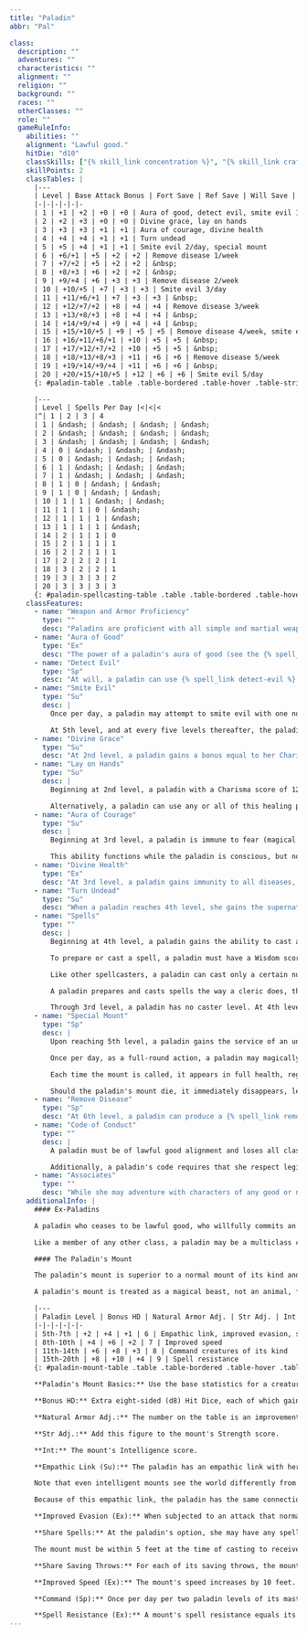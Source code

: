 ```yaml
---
title: "Paladin"
abbr: "Pal"

class:
  description: ""
  adventures: ""
  characteristics: ""
  alignment: ""
  religion: ""
  background: ""
  races: ""
  otherClasses: ""
  role: ""
  gameRuleInfo:
    abilities: ""
    alignment: "Lawful good."
    hitDie: "d10"
    classSkills: ["{% skill_link concentration %}", "{% skill_link craft %}", "{% skill_link diplomacy %}", "{% skill_link handle-animal %}", "{% skill_link heal %}", "{% skill_link knowledge 'Knowledge (Nobility and Royalty)' %}", "{% skill_link knowledge 'Knowledge (Religion)' %}", "{% skill_link profession %}", "{% skill_link ride %}", "{% skill_link sense-motive %}"]
    skillPoints: 2
    classTables: |
      |---
      | Level | Base Attack Bonus | Fort Save | Ref Save | Will Save | Special
      |-|-|-|-|-|-
      | 1 | +1 | +2 | +0 | +0 | Aura of good, detect evil, smite evil 1/day
      | 2 | +2 | +3 | +0 | +0 | Divine grace, lay on hands
      | 3 | +3 | +3 | +1 | +1 | Aura of courage, divine health
      | 4 | +4 | +4 | +1 | +1 | Turn undead
      | 5 | +5 | +4 | +1 | +1 | Smite evil 2/day, special mount
      | 6 | +6/+1 | +5 | +2 | +2 | Remove disease 1/week
      | 7 | +7/+2 | +5 | +2 | +2 | &nbsp;
      | 8 | +8/+3 | +6 | +2 | +2 | &nbsp;
      | 9 | +9/+4 | +6 | +3 | +3 | Remove disease 2/week
      | 10 | +10/+5 | +7 | +3 | +3 | Smite evil 3/day
      | 11 | +11/+6/+1 | +7 | +3 | +3 | &nbsp;
      | 12 | +12/+7/+2 | +8 | +4 | +4 | Remove disease 3/week
      | 13 | +13/+8/+3 | +8 | +4 | +4 | &nbsp;
      | 14 | +14/+9/+4 | +9 | +4 | +4 | &nbsp;
      | 15 | +15/+10/+5 | +9 | +5 | +5 | Remove disease 4/week, smite evil 4/day
      | 16 | +16/+11/+6/+1 | +10 | +5 | +5 | &nbsp;
      | 17 | +17/+12/+7/+2 | +10 | +5 | +5 | &nbsp;
      | 18 | +18/+13/+8/+3 | +11 | +6 | +6 | Remove disease 5/week
      | 19 | +19/+14/+9/+4 | +11 | +6 | +6 | &nbsp;
      | 20 | +20/+15/+10/+5 | +12 | +6 | +6 | Smite evil 5/day
      {: #paladin-table .table .table-bordered .table-hover .table-striped data-caption="Table: The Paladin" }

      |---
      | Level | Spells Per Day |<|<|<
      |^| 1 | 2 | 3 | 4
      | 1 | &ndash; | &ndash; | &ndash; | &ndash;
      | 2 | &ndash; | &ndash; | &ndash; | &ndash;
      | 3 | &ndash; | &ndash; | &ndash; | &ndash;
      | 4 | 0 | &ndash; | &ndash; | &ndash;
      | 5 | 0 | &ndash; | &ndash; | &ndash;
      | 6 | 1 | &ndash; | &ndash; | &ndash;
      | 7 | 1 | &ndash; | &ndash; | &ndash;
      | 8 | 1 | 0 | &ndash; | &ndash;
      | 9 | 1 | 0 | &ndash; | &ndash;
      | 10 | 1 | 1 | &ndash; | &ndash;
      | 11 | 1 | 1 | 0 | &ndash;
      | 12 | 1 | 1 | 1 | &ndash;
      | 13 | 1 | 1 | 1 | &ndash;
      | 14 | 2 | 1 | 1 | 0
      | 15 | 2 | 1 | 1 | 1
      | 16 | 2 | 2 | 1 | 1
      | 17 | 2 | 2 | 2 | 1
      | 18 | 3 | 2 | 2 | 1
      | 19 | 3 | 3 | 3 | 2
      | 20 | 3 | 3 | 3 | 3
      {: #paladin-spellcasting-table .table .table-bordered .table-hover .table-striped data-caption="Table: Paladin Spellcasting" }
    classFeatures:
      - name: "Weapon and Armor Proficiency"
        type: ""
        desc: "Paladins are proficient with all simple and martial weapons, with all types of armor (heavy, medium, and light), and with shields (except tower shields)."
      - name: "Aura of Good"
        type: "Ex"
        desc: "The power of a paladin's aura of good (see the {% spell_link detect-good %} spell) is equal to her paladin level."
      - name: "Detect Evil"
        type: "Sp"
        desc: "At will, a paladin can use {% spell_link detect-evil %}, as the spell."
      - name: "Smite Evil"
        type: "Su"
        desc: |
          Once per day, a paladin may attempt to smite evil with one normal melee attack. She adds her Charisma bonus (if any) to her attack roll and deals 1 extra point of damage per paladin level. If the paladin accidentally smites a creature that is not evil, the smite has no effect, but the ability is still used up for that day.

          At 5th level, and at every five levels thereafter, the paladin may smite evil one additional time per day, as indicated on Table: The Paladin, to a maximum of five times per day at 20th level.
      - name: "Divine Grace"
        type: "Su"
        desc: "At 2nd level, a paladin gains a bonus equal to her Charisma bonus (if any) on all saving throws."
      - name: "Lay on Hands"
        type: "Su"
        desc: |
          Beginning at 2nd level, a paladin with a Charisma score of 12 or higher can heal wounds (her own or those of others) by touch. Each day she can heal a total number of hit points of damage equal to her paladin level &times; her Charisma bonus. A paladin may choose to divide her healing among multiple recipients, and she doesn't have to use it all at once. Using lay on hands is a standard action.

          Alternatively, a paladin can use any or all of this healing power to deal damage to undead creatures. Using lay on hands in this way requires a successful melee touch attack and doesn't provoke an attack of opportunity. The paladin decides how many of her daily allotment of points to use as damage after successfully touching an undead creature.
      - name: "Aura of Courage"
        type: "Su"
        desc: |
          Beginning at 3rd level, a paladin is immune to fear (magical or otherwise). Each ally within 10 feet of her gains a +4 morale bonus on saving throws against fear effects.

          This ability functions while the paladin is conscious, but not if she is unconscious or dead.
      - name: "Divine Health"
        type: "Ex"
        desc: "At 3rd level, a paladin gains immunity to all diseases, including supernatural and magical diseases."
      - name: "Turn Undead"
        type: "Su"
        desc: "When a paladin reaches 4th level, she gains the supernatural ability to turn undead. She may use this ability a number of times per day equal to 3 + her Charisma modifier. She turns undead as a cleric of three levels lower would."
      - name: "Spells"
        type: ""
        desc: |
          Beginning at 4th level, a paladin gains the ability to cast a small number of divine spells, which are drawn from the paladin spell list. A paladin must choose and prepare her spells in advance.

          To prepare or cast a spell, a paladin must have a Wisdom score equal to at least 10 + the spell level. The Difficulty Class for a saving throw against a paladin's spell is 10 + the spell level + the paladin's Wisdom modifier.

          Like other spellcasters, a paladin can cast only a certain number of spells of each spell level per day. Her base daily spell allotment is given on Table: The Paladin. In addition, she receives bonus spells per day if she has a high Wisdom score. When Table: The Paladin indicates that the paladin gets 0 spells per day of a given spell level, she gains only the bonus spells she would be entitled to based on her Wisdom score for that spell level The paladin does not have access to any domain spells or granted powers, as a cleric does.

          A paladin prepares and casts spells the way a cleric does, though she cannot lose a prepared spell to spontaneously cast a cure spell in its place. A paladin may prepare and cast any spell on the paladin spell list, provided that she can cast spells of that level, but she must choose which spells to prepare during her daily meditation.

          Through 3rd level, a paladin has no caster level. At 4th level and higher, her caster level is one-half her paladin level.
      - name: "Special Mount"
        type: "Sp"
        desc: |
          Upon reaching 5th level, a paladin gains the service of an unusually intelligent, strong, and loyal steed to serve her in her crusade against evil. This mount is usually a heavy warhorse (for a Medium paladin) or a warpony (for a Small paladin).

          Once per day, as a full-round action, a paladin may magically call her mount from the celestial realms in which it resides. This ability is the equivalent of a spell of a level equal to one-third the paladin's level. The mount immediately appears adjacent to the paladin and remains for 2 hours per paladin level; it may be dismissed at any time as a free action. The mount is the same creature each time it is summoned, though the paladin may release a particular mount from service.

          Each time the mount is called, it appears in full health, regardless of any damage it may have taken previously. The mount also appears wearing or carrying any gear it had when it was last dismissed. Calling a mount is a conjuration (calling) effect.

          Should the paladin's mount die, it immediately disappears, leaving behind any equipment it was carrying. The paladin may not summon another mount for thirty days or until she gains a paladin level, whichever comes first, even if the mount is somehow returned from the dead. During this thirty-day period, the paladin takes a -1 penalty on attack and weapon damage rolls.
      - name: "Remove Disease"
        type: "Sp"
        desc: "At 6th level, a paladin can produce a {% spell_link remove-disease %} effect, as the spell, once per week. She can use this ability one additional time per week for every three levels after 6th (twice per week at 9th, three times at 12th, and so forth)."
      - name: "Code of Conduct"
        type: ""
        desc: |
          A paladin must be of lawful good alignment and loses all class abilities if she ever willingly commits an evil act.

          Additionally, a paladin's code requires that she respect legitimate authority, act with honor (not lying, not cheating, not using poison, and so forth), help those in need (provided they do not use the help for evil or chaotic ends), and punish those who harm or threaten innocents.
      - name: "Associates"
        type: ""
        desc: "While she may adventure with characters of any good or neutral alignment, a paladin will never knowingly associate with evil characters, nor will she continue an association with someone who consistently offends her moral code. A paladin may accept only henchmen, followers, or cohorts who are lawful good."
    additionalInfo: |
      #### Ex-Paladins

      A paladin who ceases to be lawful good, who willfully commits an evil act, or who grossly violates the code of conduct loses all paladin spells and abilities (including the service of the paladin's mount, but not weapon, armor, and shield proficiencies). She may not progress any farther in levels as a paladin. She regains her abilities and advancement potential if she atones for her violations (see the atonement spell description), as appropriate.

      Like a member of any other class, a paladin may be a multiclass character, but multiclass paladins face a special restriction. A paladin who gains a level in any class other than paladin may never again raise her paladin level, though she retains all her paladin abilities.

      #### The Paladin's Mount

      The paladin's mount is superior to a normal mount of its kind and has special powers, as described below. The standard mount for a Medium paladin is a heavy warhorse, and the standard mount for a Small paladin is a warpony. Another kind of mount, such as a riding dog (for a halfling paladin) or a Large shark (for a paladin in an aquatic campaign) may be allowed as well.

      A paladin's mount is treated as a magical beast, not an animal, for the purpose of all effects that depend on its type (though it retains an animal's HD, base attack bonus, saves, skill points, and feats).

      |---
      | Paladin Level | Bonus HD | Natural Armor Adj. | Str Adj. | Int | Special
      |-|-|-|-|-|-
      | 5th-7th | +2 | +4 | +1 | 6 | Empathic link, improved evasion, share spells, share saving throws
      | 8th-10th | +4 | +6 | +2 | 7 | Improved speed
      | 11th-14th | +6 | +8 | +3 | 8 | Command creatures of its kind
      | 15th-20th | +8 | +10 | +4 | 9 | Spell resistance
      {: #paladin-mount-table .table .table-bordered .table-hover .table-striped data-caption="Table: The Paladin's Mount" }

      **Paladin's Mount Basics:** Use the base statistics for a creature of the mount's kind, but make changes to take into account the attributes and characteristics summarized on the table and described below.

      **Bonus HD:** Extra eight-sided (d8) Hit Dice, each of which gains a Constitution modifier, as normal. Extra Hit Dice improve the mount's base attack and base save bonuses. A special mount's base attack bonus is equal to that of a cleric of a level equal to the mount's HD. A mount has good Fortitude and Reflex saves (treat it as a character whose level equals the animal's HD). The mount gains additional skill points or feats for bonus HD as normal for advancing a monster's Hit Dice.

      **Natural Armor Adj.:** The number on the table is an improvement to the mount's existing natural armor bonus.

      **Str Adj.:** Add this figure to the mount's Strength score.

      **Int:** The mount's Intelligence score.

      **Empathic Link (Su):** The paladin has an empathic link with her mount out to a distance of up to 1 mile. The paladin cannot see through the mount's eyes, but they can communicate empathically.

      Note that even intelligent mounts see the world differently from humans, so misunderstandings are always possible.

      Because of this empathic link, the paladin has the same connection to an item or place that her mount does, just as with a master and his familiar.

      **Improved Evasion (Ex):** When subjected to an attack that normally allows a Reflex saving throw for half damage, a mount takes no damage if it makes a successful saving throw and half damage if the saving throw fails.

      **Share Spells:** At the paladin's option, she may have any spell (but not any spell-like ability) she casts on herself also affect her mount.

      The mount must be within 5 feet at the time of casting to receive the benefit. If the spell or effect has a duration other than instantaneous, it stops affecting the mount if it moves farther than 5 feet away and will not affect the mount again even if it returns to the paladin before the duration expires. Additionally, the paladin may cast a spell with a target of "You" on her mount (as a touch range spell) instead of on herself. A paladin and her mount can share spells even if the spells normally do not affect creatures of the mount's type (magical beast).

      **Share Saving Throws:** For each of its saving throws, the mount uses its own base save bonus or the paladin's, whichever is higher. The mount applies its own ability modifiers to saves, and it doesn't share any other bonuses on saves that the master might have.

      **Improved Speed (Ex):** The mount's speed increases by 10 feet.

      **Command (Sp):** Once per day per two paladin levels of its master, a mount can use this ability to command other any normal animal of approximately the same kind as itself (for warhorses and warponies, this category includes donkeys, mules, and ponies), as long as the target creature has fewer Hit Dice than the mount. This ability functions like the command spell, but the mount must make a DC 21 {% skill_link concentration %} check to succeed if it's being ridden at the time. If the check fails, the ability does not work that time, but it still counts against the mount's daily uses. Each target may attempt a Will save (DC 10 + &#189; paladin's level + paladin's Cha modifier) to negate the effect.

      **Spell Resistance (Ex):** A mount's spell resistance equals its master's paladin level + 5. To affect the mount with a spell, a spellcaster must get a result on a caster level check ({% die_roll 1 20 0 %} + caster level) that equals or exceeds the mount's spell resistance.
---
```

